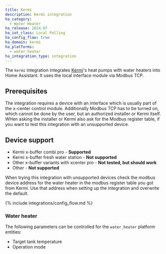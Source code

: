 ```yaml
---
title: Kermi
description: Kermi integration
ha_category:
  - Water Heater
ha_release: 2024.07
ha_iot_class: Local Polling
ha_config_flow: true
ha_domain: kermi
ha_platforms:
  - water_heater
ha_integration_type: integration
---
```


The `kermi` integration integrates [Kermi](https://www.kermi.com/en/)'s heat pumps with water heaters into Home Assistant. It uses the local interface module via Modbus TCP. 

## Prerequisites

The integration requires a device with an interface which is usually part of the x-center control module. Additionally Modbus TCP has to be turned on, which cannot be done by the user, but an authorized installer or Kermi itself. WHen asking the installer or Kermi also ask for the Modbus register table, if you want to test this integration with an unsupported device.

## Device support

- Kermi x-buffer combi pro - **Supported**
- Kermi x-buffer fresh water station - **Not supported**
- Other x-buffer variants with xcenter pro - **Not tested, but should work**
- Other - **Not supported**

When trying this integration with unsupported devices check the modbus device address for the water heater in the modbus register table you got from Kermi. Use that address when setting up the integration and overwrite the default. 

{% include integrations/config_flow.md %}

### Water heater

The following parameters can be controlled for the `water_heater` platform entities:

- Target tank temperature
- Operation mode
